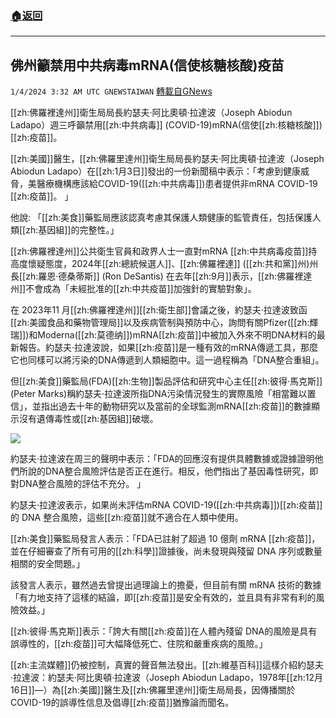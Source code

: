###  [:house:返回](README.md)
---


## 佛州籲禁用中共病毒mRNA(信使核糖核酸)疫苗
`1/4/2024 3:32 AM UTC GNEWSTAIWAN` [轉載自GNews](https://gnews.org/articles/2181896)


  
[[zh:佛羅裡達州]]衛生局局長約瑟夫·阿比奧頓·拉達波（Joseph Abiodun Ladapo）週三呼籲禁用[[zh:中共病毒]] (COVID-19)mRNA(信使[[zh:核糖核酸]])[[zh:疫苗]]。

[[zh:美國]]醫生，[[zh:佛羅里達州]]衛生局局長約瑟夫·阿比奧頓·拉達波（Joseph Abiodun Ladapo）在[[zh:1月3日]]發出的一份新聞稿中表示：「考慮到健康威脅，美醫療機構應該給COVID-19([[zh:中共病毒]])患者提供非mRNA COVID-19 [[zh:疫苗]]。 」 

  

他說: 「[[zh:美食]]藥監局應該認真考慮其保護人類健康的監管責任，包括保護人類[[zh:基因組]]的完整性。」

  

[[zh:佛羅裡達州]]公共衛生官員和政界人士一直對mRNA [[zh:中共病毒疫苗]]持高度懷疑態度，2024年[[zh:總統候選人]]、[[zh:佛羅裡達]] ([[zh:共和黨]]州)州長[[zh:羅恩·德桑蒂斯]] (Ron DeSantis) 在去年[[zh:9月]]表示，[[zh:佛羅裡達州]]不會成為「未經批准的[[zh:中共疫苗]]加強針的實驗對象」。

  

在 2023年11 月[[zh:佛羅裡達州]][[zh:衛生部]]會議之後，約瑟夫·拉達波致函[[zh:美國食品和藥物管理局]]以及疾病管制與預防中心，詢問有關Pfizer([[zh:輝瑞]])和Moderna([[zh:莫德纳]])mRNA[[zh:疫苗]]中被加入外來不明DNA材料的最新報告。約瑟夫·拉達波說，如果[[zh:疫苗]]是一種有效的mRNA傳遞工具，那麼它也同樣可以將污染的DNA傳遞到人類細胞中。這一過程稱為「DNA整合重組」。

  

但[[zh:美食]]藥監局(FDA)[[zh:生物]]製品評估和研究中心主任[[zh:彼得·馬克斯]] (Peter Marks)稱約瑟夫·拉達波所指DNA污染情況發生的實際風險「相當難以置信」，並指出過去十年的動物研究以及當前的全球監測mRNA[[zh:疫苗]]的數據顯示沒有遺傳毒性或[[zh:基因組]]破壞。


![](ipfs://QmTYA1XTmfpx9vueZuZz1cNeDNoPbh7yW2qzwo1XeQ7ptm?.png)


約瑟夫·拉達波在周三的聲明中表示：「FDA的回應沒有提供具體數據或證據證明他們所說的DNA整合風險評估是否正在進行。相反，他們指出了基因毒性研究，即對DNA整合風險的評估不充分。 」 

  

約瑟夫·拉達波表示，如果尚未評估mRNA COVID-19([[zh:中共病毒]])[[zh:疫苗]]的 DNA 整合風險，這些[[zh:疫苗]]就不適合在人類中使用。

  

[[zh:美食]]藥監局發言人表示：「FDA已註射了超過 10 億劑 mRNA [[zh:疫苗]]，並在仔細審查了所有可用的[[zh:科學]]證據後，尚未發現與殘留 DNA 序列或數量相關的安全問題。」

  

該發言人表示，雖然過去曾提出過理論上的擔憂，但目前有關 mRNA 技術的數據「有力地支持了這樣的結論，即[[zh:疫苗]]是安全有效的，並且具有非常有利的風險效益。」

  

[[zh:彼得·馬克斯]]表示：「誇大有關[[zh:疫苗]]在人體內殘留 DNA的風險是具有誤導性的，[[zh:疫苗]]可大幅降低死亡、住院和嚴重疾病的風險。」

  

  

[[zh:主流媒體]]仍被控制，真實的聲音無法發出。[[zh:維基百科]]這樣介紹約瑟夫·拉達波：約瑟夫·阿比奧頓·拉達波（Joseph Abiodun Ladapo，1978年[[zh:12月16日]]—）為[[zh:美國]]醫生及[[zh:佛羅里達州]]衛生局局長，因傳播關於COVID-19的誤導性信息及倡導[[zh:疫苗]]猶豫論而聞名。

